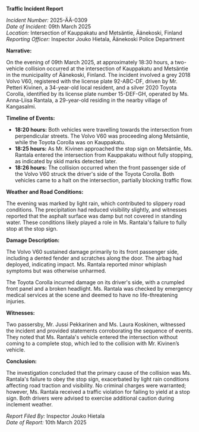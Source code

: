 **Traffic Incident Report**

*Incident Number:* 2025-ÄÄ-0309  
*Date of Incident:* 09th March 2025  
*Location:* Intersection of Kauppakatu and Metsäntie, Äänekoski, Finland  
*Reporting Officer:* Inspector Jouko Hietala, Äänekoski Police Department  

**Narrative:**

On the evening of 09th March 2025, at approximately 18:30 hours, a two-vehicle collision occurred at the intersection of Kauppakatu and Metsäntie in the municipality of Äänekoski, Finland. The incident involved a grey 2018 Volvo V60, registered with the license plate 92-ABC-DF, driven by Mr. Petteri Kivinen, a 34-year-old local resident, and a silver 2020 Toyota Corolla, identified by its license plate number 15-DEF-GH, operated by Ms. Anna-Liisa Rantala, a 29-year-old residing in the nearby village of Kangasalmi.

**Timeline of Events:**

- **18:20 hours:** Both vehicles were travelling towards the intersection from perpendicular streets. The Volvo V60 was proceeding along Metsäntie, while the Toyota Corolla was on Kauppakatu.
- **18:25 hours:** As Mr. Kivinen approached the stop sign on Metsäntie, Ms. Rantala entered the intersection from Kauppakatu without fully stopping, as indicated by skid marks detected later.
- **18:26 hours:** The collision occurred when the front passenger side of the Volvo V60 struck the driver's side of the Toyota Corolla. Both vehicles came to a halt on the intersection, partially blocking traffic flow.

**Weather and Road Conditions:**

The evening was marked by light rain, which contributed to slippery road conditions. The precipitation had reduced visibility slightly, and witnesses reported that the asphalt surface was damp but not covered in standing water. These conditions likely played a role in Ms. Rantala's failure to fully stop at the stop sign.

**Damage Description:**

The Volvo V60 sustained damage primarily to its front passenger side, including a dented fender and scratches along the door. The airbag had deployed, indicating impact. Ms. Rantala reported minor whiplash symptoms but was otherwise unharmed.

The Toyota Corolla incurred damage on its driver's side, with a crumpled front panel and a broken headlight. Ms. Rantala was checked by emergency medical services at the scene and deemed to have no life-threatening injuries.

**Witnesses:**

Two passersby, Mr. Jussi Pekkarinen and Ms. Laura Koskinen, witnessed the incident and provided statements corroborating the sequence of events. They noted that Ms. Rantala's vehicle entered the intersection without coming to a complete stop, which led to the collision with Mr. Kivinen’s vehicle.

**Conclusion:**

The investigation concluded that the primary cause of the collision was Ms. Rantala's failure to obey the stop sign, exacerbated by light rain conditions affecting road traction and visibility. No criminal charges were warranted; however, Ms. Rantala received a traffic violation for failing to yield at a stop sign. Both drivers were advised to exercise additional caution during inclement weather.

*Report Filed By:* Inspector Jouko Hietala  
*Date of Report:* 10th March 2025